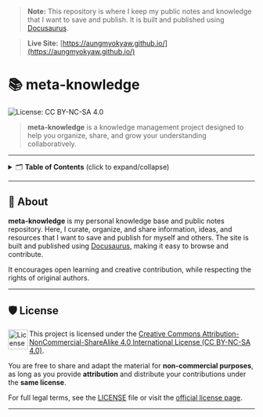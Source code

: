 > **Note:** This repository is where I keep my public notes and knowledge that I want to save and publish. It is built and published using [Docusaurus](https://docusaurus.io).


> **Live Site:** [https://aungmyokyaw.github.io/](https://aungmyokyaw.github.io/)

# 📚 meta-knowledge

![License: CC BY-NC-SA 4.0](https://img.shields.io/badge/License-CC%20BY--NC--SA%204.0-green?style=flat-square)

> **meta-knowledge** is a knowledge management project designed to help you organize, share, and grow your understanding collaboratively.

---

<details>
	<summary>🗂️ <strong>Table of Contents</strong> (click to expand/collapse)</summary>

- [About](#about)
- [License](#license)

</details>

---

## 📝 About

**meta-knowledge** is my personal knowledge base and public notes repository. Here, I curate, organize, and share information, ideas, and resources that I want to save and publish for myself and others. The site is built and published using [Docusaurus](https://docusaurus.io), making it easy to browse and contribute.

It encourages open learning and creative contribution, while respecting the rights of original authors.

---

## 🛡️ License

<img align="left" width="40" src="https://img.shields.io/badge/License-CC%20BY--NC--SA%204.0-green?style=flat-square" alt="License: CC BY-NC-SA 4.0" />

This project is licensed under the [Creative Commons Attribution-NonCommercial-ShareAlike 4.0 International License (CC BY-NC-SA 4.0)](https://creativecommons.org/licenses/by-nc-sa/4.0/legalcode.en).

You are free to share and adapt the material for **non-commercial purposes**, as long as you provide **attribution** and distribute your contributions under the **same license**.

For full legal terms, see the [LICENSE](./LICENSE) file or visit the [official license page](https://creativecommons.org/licenses/by-nc-sa/4.0/legalcode.en).

---
